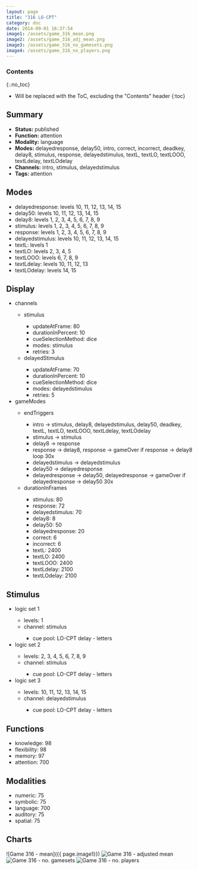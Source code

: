 ```yaml
---
layout: page
title: "316 LO-CPT"
category: doc
date: 2014-09-01 16:37:54
image1: /assets/game_316_mean.png
image2: /assets/game_316_adj_mean.png
image3: /assets/game_316_no_gamesets.png
image4: /assets/game_316_no_players.png
---
```


### Contents
{:.no_toc}

* Will be replaced with the ToC, excluding the "Contents" header
{:toc}

## Summary
<p>
<ul>
<li><strong>Status:</strong> published</li>
<li><strong>Function:</strong> attention</li>
<li><strong>Modality:</strong> language</li>
<li><strong>Modes:</strong> delayedresponse, delay50, intro, correct, incorrect, deadkey, delay8, stimulus, response, delayedstimulus, textL, textLO, textLOOO, textLdelay, textLOdelay</li>
<li><strong>Channels:</strong> intro, stimulus, delayedstimulus</li>
<li><strong>Tags:</strong> attention</li>
</ul>
</p>

## Modes
<p>
<ul>
<li>delayedresponse: levels 10, 11, 12, 13, 14, 15</li>
<li>delay50: levels 10, 11, 12, 13, 14, 15</li>
<li>delay8: levels 1, 2, 3, 4, 5, 6, 7, 8, 9</li>
<li>stimulus: levels 1, 2, 3, 4, 5, 6, 7, 8, 9</li>
<li>response: levels 1, 2, 3, 4, 5, 6, 7, 8, 9</li>
<li>delayedstimulus: levels 10, 11, 12, 13, 14, 15</li>
<li>textL: levels 1</li>
<li>textLO: levels 2, 3, 4, 5</li>
<li>textLOOO: levels 6, 7, 8, 9</li>
<li>textLdelay: levels 10, 11, 12, 13</li>
<li>textLOdelay: levels 14, 15</li>
</ul>
</p>

## Display
<p>
<ul>
<li>channels</li>
<ul>
<li>stimulus</li>
<ul>
<li>updateAtFrame: 80</li>
<li>durationInPercent: 10</li>
<li>cueSelectionMethod: dice</li>
<li>modes: stimulus</li>
<li>retries: 3</li>
</ul>
<li>delayedStimulus</li>
<ul>
<li>updateAtFrame: 70</li>
<li>durationInPercent: 10</li>
<li>cueSelectionMethod: dice</li>
<li>modes: delayedstimulus</li>
<li>retries: 5</li>
</ul>
</ul>
<li>gameModes</li>
<ul>
<li>endTriggers</li>
<ul>
<li>intro -> stimulus, delay8, delayedstimulus, delay50, deadkey, textL, textLO, textLOOO, textLdelay, textLOdelay</li>
<li>stimulus -> stimulus</li>
<li>delay8 -> response</li>
<li>response -> delay8, response -> gameOver if response -> delay8 loop 30x</li>
<li>delayedstimulus -> delayedstimulus</li>
<li>delay50 -> delayedresponse</li>
<li>delayedresponse -> delay50, delayedresponse -> gameOver if delayedresponse -> delay50 30x</li>
</ul>
<li>durationInFrames</li>
<ul>
<li>stimulus: 80</li>
<li>response: 72</li>
<li>delayedstimulus: 70</li>
<li>delay8: 8</li>
<li>delay50: 50</li>
<li>delayedresponse: 20</li>
<li>correct: 6</li>
<li>incorrect: 6</li>
<li>textL: 2400</li>
<li>textLO: 2400</li>
<li>textLOOO: 2400</li>
<li>textLdelay: 2100</li>
<li>textLOdelay: 2100</li>
</ul>
</ul>
</ul>
</p>

## Stimulus
<p>
<ul>
<li>logic set 1</li>
<ul>
<li>levels: 1</li>
<li>channel: stimulus</li>
<ul>
<li>cue pool: LO-CPT delay - letters</li>
</ul>
</ul>
<li>logic set 2</li>
<ul>
<li>levels: 2, 3, 4, 5, 6, 7, 8, 9</li>
<li>channel: stimulus</li>
<ul>
<li>cue pool: LO-CPT delay - letters</li>
</ul>
</ul>
<li>logic set 3</li>
<ul>
<li>levels: 10, 11, 12, 13, 14, 15</li>
<li>channel: delayedstimulus</li>
<ul>
<li>cue pool: LO-CPT delay - letters</li>
</ul>
</ul>
</ul>
</p>

## Functions
<p>
<ul>
<li>knowledge: 98</li>
<li>flexibility: 98</li>
<li>memory: 97</li>
<li>attention: 700</li>
</ul>
</p>

## Modalities
<p>
<ul>
<li>numeric: 75</li>
<li>symbolic: 75</li>
<li>language: 700</li>
<li>auditory: 75</li>
<li>spatial: 75</li>
</ul>
</p>

## Charts
![Game 316 - mean]({{ page.image1}})
![Game 316 - adjusted mean]({{page.image2}})
![Game 316 - no. gamesets]({{page.image3}})
![Game 316 - no. players]({{page.image4}})

